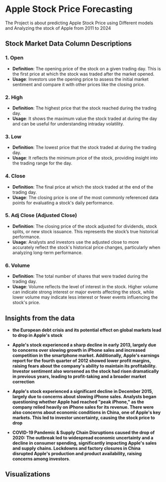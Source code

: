 # Apple Stock Price Forecasting
The Project is about predicting Apple Stock Price using Different models and Analyzing the stock of Apple from 2011 to 2024
<br>
## Stock Market Data Column Descriptions

### 1. **Open**
- **Definition**: The opening price of the stock on a given trading day. This is the first price at which the stock was traded after the market opened.
- **Usage**: Investors use the opening price to assess the initial market sentiment and compare it with other prices like the closing price.

### 2. **High**
- **Definition**: The highest price that the stock reached during the trading day.
- **Usage**: It shows the maximum value the stock traded at during the day and can be useful for understanding intraday volatility.

### 3. **Low**
- **Definition**: The lowest price that the stock traded at during the trading day.
- **Usage**: It reflects the minimum price of the stock, providing insight into the trading range for the day.

### 4. **Close**
- **Definition**: The final price at which the stock traded at the end of the trading day.
- **Usage**: The closing price is one of the most commonly referenced data points for evaluating a stock's daily performance.

### 5. **Adj Close (Adjusted Close)**
- **Definition**: The closing price of the stock adjusted for dividends, stock splits, or new stock issuance. This represents the stock’s true historical performance.
- **Usage**: Analysts and investors use the adjusted close to more accurately reflect the stock's historical price changes, particularly when analyzing long-term performance.

### 6. **Volume**
- **Definition**: The total number of shares that were traded during the trading day.
- **Usage**: Volume reflects the level of interest in the stock. Higher volume can indicate strong interest or major events affecting the stock, while lower volume may indicate less interest or fewer events influencing the stock's price.


## Insights from the data
- **the European debt crisis and its potential effect on global markets lead to drop in Apple's stock**
  
- **Apple's stock experienced a sharp decline in early 2013, largely due to concerns over slowing growth in iPhone sales and increased competition in the smartphone market. Additionally, Apple's earnings report for the fourth quarter of 2012 showed lower profit margins, raising fears about the company's ability to maintain its profitability. Investor sentiment also worsened as the stock had risen dramatically in previous years, leading to profit-taking and a broader market correction​**

- **Apple's stock experienced a significant decline in December 2015, largely due to concerns about slowing iPhone sales. Analysts began questioning whether Apple had reached "peak iPhone," as the company relied heavily on iPhone sales for its revenue. There were also concerns about economic conditions in China, one of Apple's key markets. This led to investor uncertainty, causing the stock price to drop​**

- **COVID-19 Pandemic & Supply Chain Disruptions caused the drop of 2020: The outbreak led to widespread economic uncertainty and a decline in consumer spending, significantly impacting Apple's sales and supply chains.  Lockdowns and factory closures in China disrupted Apple's production and product availability, raising concerns among investors**.

## Visualizations


